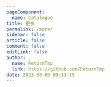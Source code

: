 ```yaml
---
pageComponent: 
  name: Catalogue
title: 更多
permalink: /more/
sidebar: false
article: false
comment: false
editLink: false
author: 
  name: ReturnTmp
  link: https://github.com/ReturnTmp
date: 2023-08-09 09:13:15
---
```

